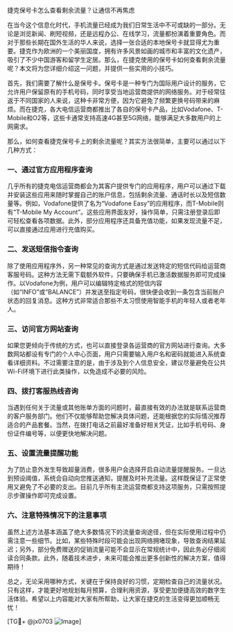捷克保号卡怎么查看剩余流量？让通信不再焦虑

在当今这个信息化时代，手机流量已经成为我们日常生活中不可或缺的一部分。无论是浏览新闻、刷短视频，还是远程办公、在线学习，流量都扮演着重要角色。而对于那些长期在国外生活的华人来说，选择一张合适的本地保号卡就显得尤为重要。捷克作为欧洲的一个美丽国度，拥有许多风景如画的城市和丰富的文化遗产，吸引了不少中国游客和留学生定居。那么，在捷克使用的保号卡如何查看剩余流量呢？本文将为您详细介绍这一问题，并提供一些实用的小技巧。

首先，我们需要了解什么是保号卡。保号卡是一种专门为国际用户设计的服务，它允许用户保留原有的手机号码，同时享受当地运营商提供的网络服务。对于经常往返于不同国家的人来说，这种卡非常方便，因为它避免了频繁更换号码带来的麻烦。而在捷克，各大电信运营商都推出了各自的保号卡产品，比如Vodafone、T-Mobile和O2等，这些卡通常支持高速4G甚至5G网络，能够满足大多数用户的上网需求。

那么，如何查看捷克保号卡上的剩余流量呢？其实方法很简单，主要可以通过以下几种方式：

### 一、通过官方应用程序查询
几乎所有的捷克电信运营商都会为其客户提供专门的应用程序，用户可以通过下载并安装这些应用来随时掌握自己的账户信息，包括剩余流量、通话时长以及短信数量等。例如，Vodafone提供了名为“Vodafone Easy”的应用程序，而T-Mobile则有“T-Mobile My Account”。这些应用界面友好，操作简单，只需注册登录后即可轻松查看各项数据。此外，部分应用程序还具备充值功能，如果发现流量不足，可以直接通过应用进行充值购买。

### 二、发送短信指令查询
除了使用应用程序外，另一种常见的查询方式是通过发送特定的短信代码给运营商客服号码。这种方法无需下载额外软件，只要确保手机已激活数据服务即可完成操作。以Vodafone为例，用户可以编辑特定格式的短信内容（如“INFO”或“BALANCE”）并发送至指定号码，很快便会收到一条包含当前账户状态的回复消息。这种方式非常适合那些不太习惯使用智能手机的年轻人或者老年人。

### 三、访问官方网站查询
如果您更倾向于传统的方式，也可以直接登录各运营商的官方网站进行查询。大多数网站都设有专门的个人中心页面，用户只需要输入用户名和密码就能进入系统查看详细资料。不过需要注意的是，由于涉及到个人信息安全，建议尽量避免在公共Wi-Fi环境下进行此类操作，以免造成不必要的风险。

### 四、拨打客服热线咨询
当遇到任何关于流量或其他账单方面的问题时，最直接有效的办法就是联系运营商的客户服务部门。他们不仅能够帮助您解决具体问题，还能根据您的实际情况推荐适合的产品套餐。当然，在拨打电话之前最好准备好相关凭证，比如手机号码、身份证件编号等，以便更快地解决问题。

### 五、设置流量提醒功能
为了防止意外发生导致超量消费，很多用户会选择开启自动流量提醒服务。一旦达到预设阈值，系统会自动向您推送通知，提醒及时补充流量。这样既保证了正常使用又避免了不必要的支出。目前几乎所有主流运营商都支持这项服务，只需按照提示步骤操作即可完成设置。

### 六、注意特殊情况下的注意事项
虽然上述方法基本涵盖了绝大多数情况下的流量查询途径，但在实际使用过程中仍需注意一些细节。比如，某些特殊时段可能会出现网络拥堵现象，导致查询结果延迟；另外，部分免费赠送的促销流量可能不会显示在常规统计中，因此务必仔细阅读合同条款。此外，随着技术进步，未来可能会推出更多创新性的解决方案，值得期待！

总之，无论采用哪种方式，关键在于保持良好的习惯，定期检查自己的流量状况。只有这样，才能更好地规划每月预算，合理利用资源，享受更加便捷高效的数字生活体验。希望以上内容能对大家有所帮助，让大家在捷克的生活变得更加顺畅无忧！

[TG💪+ @jx0703 ![Image](https://github.com/user-attachments/assets/dbca1d08-cadb-493c-b0ec-ad6f7a83f270)]
